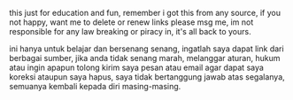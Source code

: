 this just for education and fun,
remember i got this from any source,
if you not happy, want me to delete or renew links please msg me,
im not responsible for any law breaking or piracy in,
it's all back to yours.


ini hanya untuk belajar dan bersenang senang,
ingatlah saya dapat link dari berbagai sumber,
jika anda tidak senang marah, melanggar aturan, hukum atau ingin apapun tolong kirim saya pesan atau email agar dapat saya koreksi ataupun saya hapus,
saya tidak bertanggung jawab atas segalanya,
semuanya kembali kepada diri masing-masing.
